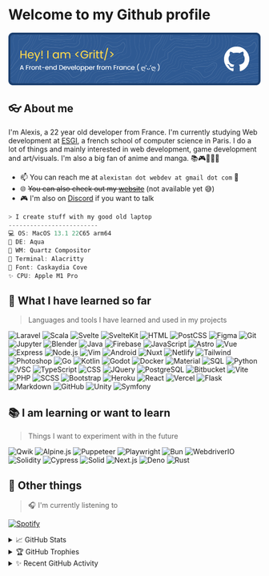 # Welcome to my Github profile

![Header](src/hero.png)

## 👓 About me

I'm Alexis, a 22 year old developer from France. I'm currently studying Web development at [ESGI](https://www.esgi.fr/), a french school of computer science in Paris. I do a lot of things and mainly interested in web development, game development and art/visuals. I'm also a big fan of anime and manga. 📚🎮🎨💡🛌

- 📫 You can reach me at ```alexistan dot webdev at gmail dot com``` 🤖
- 🌐 ~~You can also check out my [website](https://justgritt.github.io/)~~ (not available yet 😅)
- 🎮 I'm also on [Discord](https://discordapp.com/users/186404820935114752) if you want to talk

```csharp
> I create stuff with my good old laptop
-------------------------
💻 OS: MacOS 13.1 22C65 arm64
🧼 DE: Aqua
📂 WM: Quartz Compositor
🔮 Terminal: Alacritty
📝 Font: Caskaydia Cove
✨ CPU: Apple M1 Pro
```

## 🌈 What I have learned so far

> Languages and tools I have learned and used in my projects

![Laravel](https://img.shields.io/badge/Laravel-FF2D20?style=for-the-badge&logo=laravel&logoColor=white) ![Scala](https://img.shields.io/badge/Scala-DC322F?style=for-the-badge&logo=scala&logoColor=white) ![Svelte](https://img.shields.io/badge/Svelte-FF3E00?style=for-the-badge&logo=svelte&logoColor=white) ![SvelteKit](https://img.shields.io/badge/SvelteKit-FF3E00?style=for-the-badge&logo=svelte&logoColor=white) ![HTML](https://img.shields.io/badge/HTML5-E34F26?style=for-the-badge&logo=html5&logoColor=white) ![PostCSS](https://img.shields.io/badge/PostCSS-DD3A0A?style=for-the-badge&logo=postcss&logoColor=white) ![Figma](https://img.shields.io/badge/Figma-F24E1E?style=for-the-badge&logo=figma&logoColor=white) ![Git](https://img.shields.io/badge/Git-F05032?style=for-the-badge&logo=git&logoColor=white) ![Jupyter](https://img.shields.io/badge/Jupyter-F37626?style=for-the-badge&logo=jupyter&logoColor=white) ![Blender](https://img.shields.io/badge/Blender-F5792A?style=for-the-badge&logo=blender&logoColor=white) ![Java](https://img.shields.io/badge/Java-ED8B00?style=for-the-badge&logo=Java&logoColor=white) ![Firebase](https://img.shields.io/badge/Firebase-FFCA28?style=for-the-badge&logo=firebase&logoColor=black) ![JavaScript](https://img.shields.io/badge/JavaScript-F7DF1E?style=for-the-badge&logo=javascript&logoColor=black) ![Astro](https://img.shields.io/badge/Astro-FFB81C?style=for-the-badge&logo=astro&logoColor=black) ![Vue](https://img.shields.io/badge/Vue.js-35495E?style=for-the-badge&logo=vue.js&logoColor=4FC08D) ![Express](https://img.shields.io/badge/Express-404D59?style=for-the-badge&logo=Express&logoColor=white) ![Node.js](https://img.shields.io/badge/Node.js-43853D?style=for-the-badge&logo=node.js&logoColor=white) ![Vim](https://img.shields.io/badge/Vim-019733?style=for-the-badge&logo=vim&logoColor=white) ![Android](https://img.shields.io/badge/Android-3DDC84?style=for-the-badge&logo=android&logoColor=white) ![Nuxt](https://img.shields.io/badge/Nuxt-00C58E?style=for-the-badge&logo=nuxt.js&logoColor=white) ![Netlify](https://img.shields.io/badge/Netlify-00C7B7?style=for-the-badge&logo=netlify&logoColor=white) ![Tailwind](https://img.shields.io/badge/Tailwind_CSS-38B2AC?style=for-the-badge&logo=tailwind-css&logoColor=white) ![Photoshop](https://img.shields.io/badge/Adobe%20Photoshop-31A8FF?style=for-the-badge&logo=adobe-photoshop&logoColor=white) ![Go](https://img.shields.io/badge/go-00ADD8?style=for-the-badge&logo=go&logoColor=white) ![Kotlin](https://img.shields.io/badge/Kotlin-0095D5?style=for-the-badge&logo=kotlin&logoColor=white) ![Godot](https://img.shields.io/badge/Godot-478CBF?style=for-the-badge&logo=godot-engine&logoColor=white) ![Docker](https://img.shields.io/badge/Docker-2496ED?style=for-the-badge&logo=docker&logoColor=white) ![Material](https://img.shields.io/badge/Material_UI-0081CB?style=for-the-badge&logo=material-ui&logoColor=white) ![SQL](https://img.shields.io/badge/SQL-4479A1?style=for-the-badge&logo=oracle&logoColor=white) ![Python](https://img.shields.io/badge/Python-3776AB?style=for-the-badge&logo=python&logoColor=white) ![VSC](https://img.shields.io/badge/Visual%20Studio%20Code-007ACC?style=for-the-badge&logo=visual-studio-code&logoColor=white) ![TypeScript](https://img.shields.io/badge/TypeScript-007ACC?style=for-the-badge&logo=typescript&logoColor=white) ![CSS](https://img.shields.io/badge/CSS3-1572B6?style=for-the-badge&logo=css3&logoColor=white) ![JQuery](https://img.shields.io/badge/jQuery-0769AD?style=for-the-badge&logo=jquery&logoColor=white) ![PostgreSQL](https://img.shields.io/badge/PostgreSQL-316192?style=for-the-badge&logo=postgresql&logoColor=white) ![Bitbucket](https://img.shields.io/badge/Bitbucket-0052CC?style=for-the-badge&logo=bitbucket&logoColor=white) ![Vite](https://img.shields.io/badge/Vite-646CFF?style=for-the-badge&logo=vite&logoColor=white) ![PHP](https://img.shields.io/badge/PHP-777BB4?style=for-the-badge&logo=php&logoColor=white) ![SCSS](https://img.shields.io/badge/SCSS-CC6699?style=for-the-badge&logo=sass&logoColor=white) ![Bootstrap](https://img.shields.io/badge/Bootstrap-563D7C?style=for-the-badge&logo=bootstrap&logoColor=white) ![Heroku](https://img.shields.io/badge/Heroku-430098?style=for-the-badge&logo=heroku&logoColor=white) ![React](https://img.shields.io/badge/React-20232A?style=for-the-badge&logo=react&logoColor=61DAFB) ![Vercel](https://img.shields.io/badge/Vercel-000000?style=for-the-badge&logo=vercel&logoColor=white) ![Flask](https://img.shields.io/badge/Flask-000000?style=for-the-badge&logo=flask&logoColor=white) ![Markdown](https://img.shields.io/badge/Markdown-000000?style=for-the-badge&logo=markdown&logoColor=white) ![GitHub](https://img.shields.io/badge/GitHub-100000?style=for-the-badge&logo=github&logoColor=white) ![Unity](https://img.shields.io/badge/Unity-100000?style=for-the-badge&logo=unity&logoColor=white) ![Symfony](https://img.shields.io/badge/Symfony-000000?style=for-the-badge&logo=symfony&logoColor=white)

## 📚 I am learning or want to learn

> Things I want to experiment with in the future
>
![Qwik](https://img.shields.io/badge/Qwik-18b6f6?style=for-the-badge&logo=javascript&logoColor=white) ![Alpine.js](https://img.shields.io/badge/Alpine.js-8BC0D0?style=for-the-badge&logo=alpine.js&logoColor=white) ![Puppeteer](https://img.shields.io/badge/Puppeteer-40B5A4?style=for-the-badge&logo=puppeteer&logoColor=white) ![Playwright](https://img.shields.io/badge/Playwright-2EAD33?style=for-the-badge&logo=playwright&logoColor=white) ![Bun](https://img.shields.io/badge/Bun-FFD700?style=for-the-badge&logo=bun&logoColor=black) ![WebdriverIO](https://img.shields.io/badge/WebdriverIO-EA5906?style=for-the-badge&logo=webdriverio&logoColor=white)  ![Solidity](https://img.shields.io/badge/Solidity-363636?style=for-the-badge&logo=solidity&logoColor=white) ![Cypress](https://img.shields.io/badge/Cypress-17202C?style=for-the-badge&logo=cypress&logoColor=white) ![Solid](https://img.shields.io/badge/Solidjs-111?style=for-the-badge&logo=solid&logoColor=white) ![Next.js](https://img.shields.io/badge/Next-black?style=for-the-badge&logo=next.js&logoColor=white) ![Deno](https://img.shields.io/badge/Deno-000000?style=for-the-badge&logo=deno&logoColor=white) ![Rust](https://img.shields.io/badge/Rust-000000?style=for-the-badge&logo=rust&logoColor=white)

## 🎈 Other things

> 🎧 I'm currently listening to
>
[![Spotify](https://spotify-playing-now-justgritt.vercel.app/api/spotify)](https://open.spotify.com/user/nsakumaax)

<details>
  <summary>📈 GitHub Stats</summary>
  <img src="https://github-readme-stats.vercel.app/api?username=justgritt&show_icons=true&theme=dark"/>
  <img src="https://github-readme-streak-stats.herokuapp.com/?user=justgritt&theme=dark"/>
  <img src="https://github-readme-stats.vercel.app/api/top-langs/?username=justgritt&layout=compact&theme=dark"/>
</details>

<details>
  <summary>🏆 GitHub Trophies</summary>
  <img src="https://github-profile-trophy.vercel.app/?username=justgritt&theme=onedark"/>
</details>

<details>
  <summary>✨ Recent GitHub Activity</summary>

  <!--START_SECTION:activity-->
1. 🎉 Merged PR [#1](https://github.com/JustGritt/Playwright-Automation/pull/1) in [JustGritt/Playwright-Automation](https://github.com/JustGritt/Playwright-Automation)
2. 💪 Opened PR [#1](https://github.com/JustGritt/Playwright-Automation/pull/1) in [JustGritt/Playwright-Automation](https://github.com/JustGritt/Playwright-Automation)
  3. 🗣 Commented on [#1]()
  4. 🗣 Commented on [#1]()
  5. 🗣 Commented on [#1]()
  <!--END_SECTION:activity-->
</details>